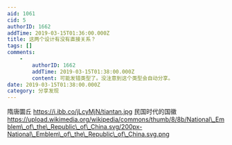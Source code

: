 ```yaml
---
aid: 1061
cid: 5
authorID: 1662
addTime: 2019-03-15T01:36:00.000Z
title: 这两个设计有没有直接关系？
tags: []
comments:
    -
        authorID: 1662
        addTime: 2019-03-15T01:38:00.000Z
        content: 可能发错类型了。没注意到这个类型会自动分享。
date: 2019-03-15T01:38:00.000Z
category: 分享发现
---
```


隋唐圜丘 https://i.ibb.co/jLcyMjN/tiantan.jpg 民国时代的国徽 https://upload.wikimedia.org/wikipedia/commons/thumb/8/8b/National\_Emblem\_of\_the\_Republic\_of\_China.svg/200px-National\_Emblem\_of\_the\_Republic\_of\_China.svg.png
